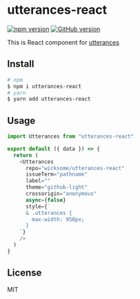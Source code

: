 # utterances-react

[![npm version](https://badge.fury.io/js/utterances-react.svg)](https://badge.fury.io/js/utterances-react)
[![GitHub version](https://badge.fury.io/gh/wicksome%2Futterances-react.svg)](https://badge.fury.io/gh/wicksome%2Futterances-react)

This is React component for [utterances][utterances]

## Install

```bash
# npm
$ npm i utterances-react
# yarn
$ yarn add utterances-react
```

## Usage

```js
import Utterances from "utterances-react"

export default ({ data }) => {
  return (
    <Utterances
      repo="wicksome/utterances-react"
      issueTerm="pathname"
      label=""
      theme="github-light"
      crossorigin="anonymous"
      async={false}
      style={`
      & .utterances {
        max-width: 950px;
      }
    `}
    />
  )
}
```

## License

MIT

[utterances]: https://utteranc.es/
